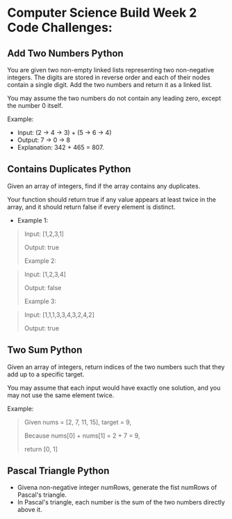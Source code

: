 # Computer Science Build Week 2 Code Challenges:
## Add Two Numbers Python
You are given two non-empty linked lists representing two non-negative integers. The digits are stored in reverse order and each of their nodes contain a single digit. Add the two numbers and return it as a linked list.

You may assume the two numbers do not contain any leading zero, except the number 0 itself.

Example:

- Input: (2 -> 4 -> 3) + (5 -> 6 -> 4)
- Output: 7 -> 0 -> 8
- Explanation: 342 + 465 = 807.

## Contains Duplicates Python
Given an array of integers, find if the array contains any duplicates.

Your function should return true if any value appears at least twice in the array, and it should return false if every element is distinct.

* Example 1:

> Input: [1,2,3,1] 
>
> Output: true
>
> Example 2:

> Input: [1,2,3,4]
>
> Output: false
>
> Example 3:

> Input: [1,1,1,3,3,4,3,2,4,2]
>
> Output: true

## Two Sum Python
Given an array of integers, return indices of the two numbers such that they add up to a specific target.

You may assume that each input would have exactly one solution, and you may not use the same element twice.

Example:

> Given nums = [2, 7, 11, 15], target = 9,
>
> Because nums[0] + nums[1] = 2 + 7 = 9,
>
> return [0, 1]

## Pascal Triangle Python
- Givena non-negative integer numRows, generate the fist numRows of Pascal's triangle.
- In Pascal's triangle, each number is the sum of the two numbers directly above it.

